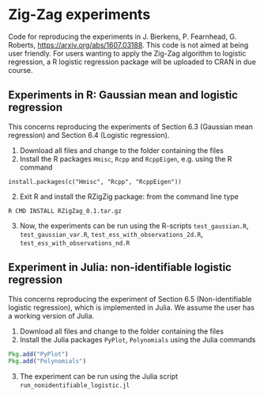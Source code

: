 # Zig-Zag experiments
Code for reproducing the experiments in J. Bierkens, P. Fearnhead, G. Roberts, https://arxiv.org/abs/1607.03188. This code is not aimed at being user friendly. For users wanting to apply the Zig-Zag algorithm to logistic regression, a R logistic regression package will be uploaded to CRAN in due course.

## Experiments in R: Gaussian mean and logistic regression

This concerns reproducing the experiments of Section 6.3 (Gaussian mean regression) and Section 6.4 (Logistic regression).

1. Download all files and change to the folder containing the files
2. Install the R packages `Hmisc`, `Rcpp` and `RcppEigen`, e.g. using the R command
```
install.packages(c("Hmisc", "Rcpp", "RcppEigen"))
```
2. Exit R and install the RZigZig package: from the command line type
```
R CMD INSTALL RZigZag_0.1.tar.gz 
```
3. Now, the experiments can be run using the R-scripts `test_gaussian.R`, `test_gaussian_var.R`, `test_ess_with_observations_2d.R`, `test_ess_with_observations_nd.R`

## Experiment in Julia: non-identifiable logistic regression

This concerns reproducing the experiment of Section 6.5 (Non-identifiable logistic regression), which is implemented in Julia. We assume the user has a working version of Julia.

1. Download all files and change to the folder containing the files
2. Install the Julia packages `PyPlot`, `Polynomials` using the Julia commands
```Julia
Pkg.add("PyPlot")
Pkg.add("Polynomials")
```
3. The experiment can be run using the Julia script `run_nonidentifiable_logistic.jl`
